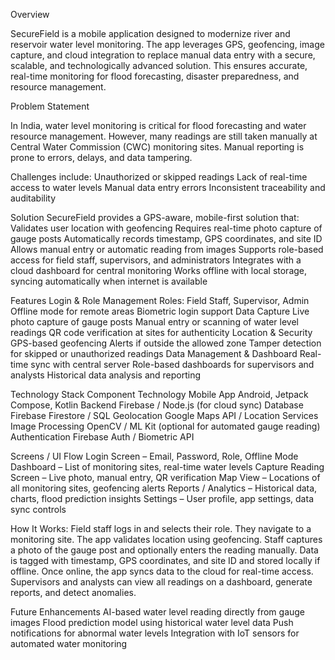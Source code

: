 Overview

SecureField is a mobile application designed to modernize river and reservoir water level monitoring. The app leverages GPS, geofencing, image capture, and cloud integration to replace manual data entry with a secure, scalable, and technologically advanced solution. This ensures accurate, real-time monitoring for flood forecasting, disaster preparedness, and resource management.

Problem Statement

In India, water level monitoring is critical for flood forecasting and water resource management. However, many readings are still taken manually at Central Water Commission (CWC) monitoring sites. Manual reporting is prone to errors, delays, and data tampering.

Challenges include:
Unauthorized or skipped readings
Lack of real-time access to water levels
Manual data entry errors
Inconsistent traceability and auditability

Solution
SecureField provides a GPS-aware, mobile-first solution that:
Validates user location with geofencing
Requires real-time photo capture of gauge posts
Automatically records timestamp, GPS coordinates, and site ID
Allows manual entry or automatic reading from images
Supports role-based access for field staff, supervisors, and administrators
Integrates with a cloud dashboard for central monitoring
Works offline with local storage, syncing automatically when internet is available

Features
Login & Role Management
Roles: Field Staff, Supervisor, Admin
Offline mode for remote areas
Biometric login support
Data Capture
Live photo capture of gauge posts
Manual entry or scanning of water level readings
QR code verification at sites for authenticity
Location & Security
GPS-based geofencing
Alerts if outside the allowed zone
Tamper detection for skipped or unauthorized readings
Data Management & Dashboard
Real-time sync with central server
Role-based dashboards for supervisors and analysts
Historical data analysis and reporting

Technology Stack
Component	Technology
Mobile App	Android, Jetpack Compose, Kotlin
Backend	Firebase / Node.js (for cloud sync)
Database	Firebase Firestore / SQL
Geolocation	Google Maps API / Location Services
Image Processing	OpenCV / ML Kit (optional for automated gauge reading)
Authentication	Firebase Auth / Biometric API


Screens / UI Flow
Login Screen – Email, Password, Role, Offline Mode
Dashboard – List of monitoring sites, real-time water levels
Capture Reading Screen – Live photo, manual entry, QR verification
Map View – Locations of all monitoring sites, geofencing alerts
Reports / Analytics – Historical data, charts, flood prediction insights
Settings – User profile, app settings, data sync controls

How It Works:
Field staff logs in and selects their role.
They navigate to a monitoring site. The app validates location using geofencing.
Staff captures a photo of the gauge post and optionally enters the reading manually.
Data is tagged with timestamp, GPS coordinates, and site ID and stored locally if offline.
Once online, the app syncs data to the cloud for real-time access.
Supervisors and analysts can view all readings on a dashboard, generate reports, and detect anomalies.

Future Enhancements
AI-based water level reading directly from gauge images
Flood prediction model using historical water level data
Push notifications for abnormal water levels
Integration with IoT sensors for automated water monitoring
